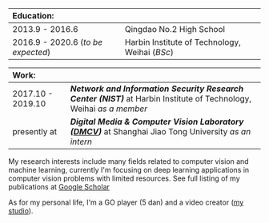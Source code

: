 |**Education:** | |
| :-------------  | :------------- |
|2013.9 - 2016.6 | Qingdao No.2 High School |
|2016.9 - 2020.6 (*to be expected*) | Harbin Institute of Technology, Weihai (*BSc*) |

| **Work:** | |
| :-------------  | :------------- |
|2017.10 - 2019.10 | ***Network and Information Security Research Center (NIST)*** at Harbin Institute of Technology, Weihai *as a member*|
|presently at | ***Digital Media & Computer Vision Laboratory ([DMCV](http://dmcv.sjtu.edu.cn/))*** at Shanghai Jiao Tong University *as an intern*|

My research interests include many fields related to computer vision and machine learning, currently I'm focusing on deep learning applications in computer vision problems with limited resources. See full listing of my publications at [Google Scholar](https://scholar.google.com/citations?user=WFoZVjEAAAAJ)

As for my personal life, I'm a GO player (5 dan) and a video creator ([my studio](http://www.xianstudio.cn)).
